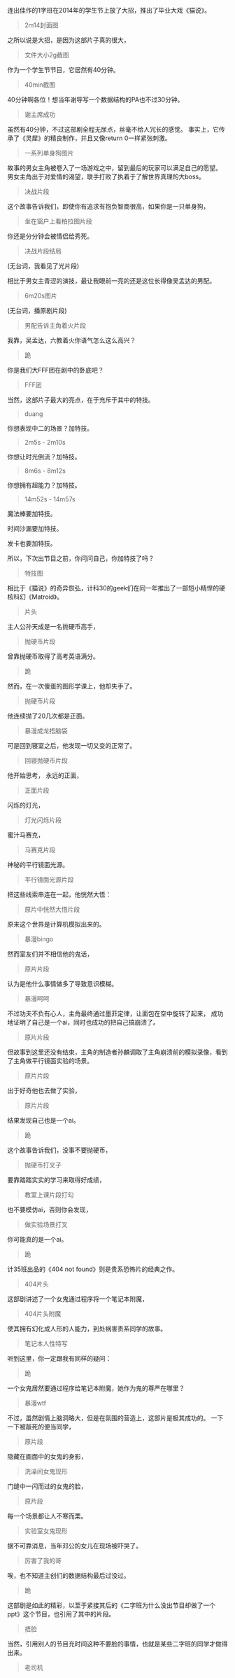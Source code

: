 连出佳作的1字班在2014年的学生节上放了大招，推出了毕业大戏《猫说》。
> 2m14封面图

之所以说是大招，是因为这部片子真的很大，
> 文件大小2g截图

作为一个学生节节目，它居然有40分钟。
> 40min截图

40分钟啊各位！想当年谢导写一个数据结构的PA也不过30分钟。
> 谢主席成功

虽然有40分钟，不过这部剧全程无尿点，丝毫不给人冗长的感觉。
事实上，它传承了《灵犀》的精良制作，并且又像return 0一样紧张刺激。
> 一系列单身狗图片

故事的男女主角被卷入了一场游戏之中，留到最后的玩家可以满足自己的愿望。
男女主角出于对爱情的渴望，联手打败了执着于了解世界真理的大boss。
> 决战片段

这个故事告诉我们，即使你有追求有抱负智商很高，如果你是一只单身狗，
> 坐在窗户上看柏拉图片段

你还是分分钟会被情侣给秀死。
> 决战片段结局

(无台词，我看见了光片段)

相比于男女主青涩的演技，最让我眼前一亮的还是这位长得像吴孟达的男配。
> 6m20s图片

(无台词，播原剧片段)
> 男配告诉主角着火片段

我靠，吴孟达，六教着火你语气怎么这么高兴？
> 跪

你是我们大FFF团在剧中的卧底吧？
> FFF团

当然，这部片子最大的亮点，在于充斥于其中的特技。
> duang

你想表现中二的场景？加特技。
> 2m5s - 2m10s

你想让时光倒流？加特技。
> 8m6s - 8m12s

你想拥有超能力？加特技。
> 14m52s - 14m57s

魔法棒要加特技。

时间沙漏要加特技。

发卡也要加特技。

所以，下次出节目之前，你问问自己，你加特技了吗？
> 特技图

相比于《猫说》的奇异恢弘，计科30的geek们在同一年推出了一部短小精悍的硬核科幻《Matroid》。
> 片头

主人公孙天成是一名抛硬币高手，
> 抛硬币片段

曾靠抛硬币取得了高考英语满分。
> 跪

然而，在一次傻蛋的图形学课上，他却失手了。
> 抛硬币片段

他连续抛了20几次都是正面。
> 暴漫成龙捂脑袋

可是回到寝室之后，他发现一切又变的正常了。
> 回寝抛硬币片段

他开始思考，
永远的正面，
> 正面片段

闪烁的灯光，
> 灯光闪烁片段

蜜汁马赛克，
> 马赛克片段

神秘的平行镜面光源。
> 平行镜面光源片段

把这些线索串连在一起，他恍然大悟：
> 原片中恍然大悟片段

原来这个世界是计算机模拟出来的。
> 暴漫bingo

然而室友们并不相信他的鬼话，
> 原片片段

认为是他什么事情做多了导致意识模糊。
> 暴漫呵呵

不过功夫不负有心人，主角最终通过墨菲定律，让面包在空中旋转了起来，
成功地证明了自己是一个ai，同时也成功的把自己搞崩溃了。
> 原片片段

但故事到这里还没有结束，主角的制造者孙麟调取了主角崩溃前的模拟录像，看到了主角做平行镜面实验的场景。
> 原片片段

出于好奇他也去做了实验，
> 原片片段

结果发现自己也是一个ai。
> 跪

这个故事告诉我们，没事不要抛硬币，
> 抛硬币打叉子

要靠踏踏实实的学习来取得好成绩，
> 教室上课片段打勾

也不要模仿ai，否则你会发现，
> 做实验场景打叉

你可能真的是一个ai。
> 跪

计35班出品的《404 not found》则是贵系恐怖片的经典之作。
> 404片头

这部剧讲述了一个女鬼通过程序将一个笔记本附魔，
> 404片头附魔

使其拥有幻化成人形的人能力，到处祸害贵系同学的故事。
> 笔记本人性特写

听到这里，你一定跟我有同样的疑问：
> 跪

一个女鬼居然要通过程序给笔记本附魔，她作为鬼的尊严在哪里？
> 暴漫wtf

不过，虽然剧情上脑洞略大，但是在氛围的营造上，这部片是极其成功的。
一下一下被敲死的便当同学，
> 原片段

隐藏在画面中的女鬼的身影，
> 洗澡间女鬼现形

门缝中一闪而过的女鬼的脸，
> 原片段

每一个场景都让人不寒而栗。
> 实验室女鬼现形

据不可靠消息，当年邓公的女儿在现场被吓哭了。
> 厉害了我的哥

唉，也不知道主创们的数据结构最后过没过。
> 跪

这部剧是如此的精彩，以至于紧接其后的《二字班为什么没出节目却做了一个ppt》这个节目，也引用了其中的片段。
> 捂脸

当然，引用别人的节目充时间这种不要脸的事情，也就是某些二字班的同学才做得出来。
> 老司机